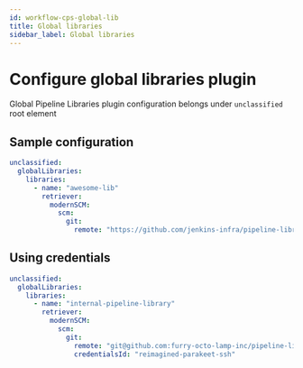 ```yaml
---
id: workflow-cps-global-lib
title: Global libraries
sidebar_label: Global libraries
---
```


# Configure global libraries plugin

Global Pipeline Libraries plugin configuration belongs under `unclassified` root element

## Sample configuration

```yaml
unclassified:
  globalLibraries:
    libraries:
      - name: "awesome-lib"
        retriever:
          modernSCM:
            scm:
              git:
                remote: "https://github.com/jenkins-infra/pipeline-library.git"
```

## Using credentials

```yaml
unclassified:
  globalLibraries:
    libraries:
      - name: "internal-pipeline-library"
        retriever:
          modernSCM:
            scm:
              git:
                remote: "git@github.com:furry-octo-lamp-inc/pipeline-library.git"
                credentialsId: "reimagined-parakeet-ssh"
```
